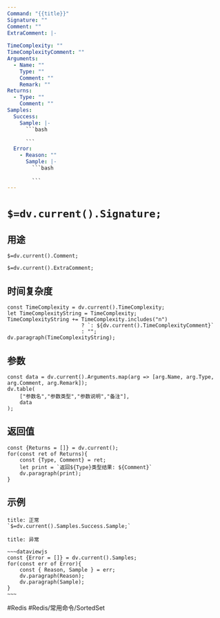 ```yaml
---
Command: "{{title}}"
Signature: ""
Comment: ""
ExtraComment: |-
  
TimeComplexity: ""
TimeComplexityComment: ""
Arguments:
  - Name: ""
    Type: ""
    Comment: ""
    Remark: ""
Returns:
  - Type: ""
    Comment: ""
Samples:
  Success:
    Sample: |-
      ```bash
      
      ```
  Error:
    - Reason: ""
      Sample: |-
        ```bash
        
        ```
---
```


# `$=dv.current().Signature;`

## 用途
`$=dv.current().Comment;`

`$=dv.current().ExtraComment;`

## 时间复杂度
```dataviewjs
const TimeComplexity = dv.current().TimeComplexity;
let TimeComplexityString = TimeComplexity;
TimeComplexityString += TimeComplexity.includes("n") 
						? `: ${dv.current().TimeComplexityComment}`
						: "";
dv.paragraph(TimeComplexityString);
```

## 参数
```dataviewjs
const data = dv.current().Arguments.map(arg => [arg.Name, arg.Type, arg.Comment, arg.Remark]);
dv.table(
	["参数名","参数类型","参数说明","备注"],
	data
);
```

## 返回值
```dataviewjs
const {Returns = []} = dv.current();
for(const ret of Returns){
	const {Type, Comment} = ret;
	let print = `返回${Type}类型结果: ${Comment}`
	dv.paragraph(print);
}
```

## 示例
```ad-success
title: 正常
`$=dv.current().Samples.Success.Sample;`
```

```ad-danger
title: 异常

~~~dataviewjs
const {Error = []} = dv.current().Samples;
for(const err of Error){
	const { Reason, Sample } = err;
	dv.paragraph(Reason);
	dv.paragraph(Sample);
}
~~~

```

#Redis #Redis/常用命令/SortedSet 